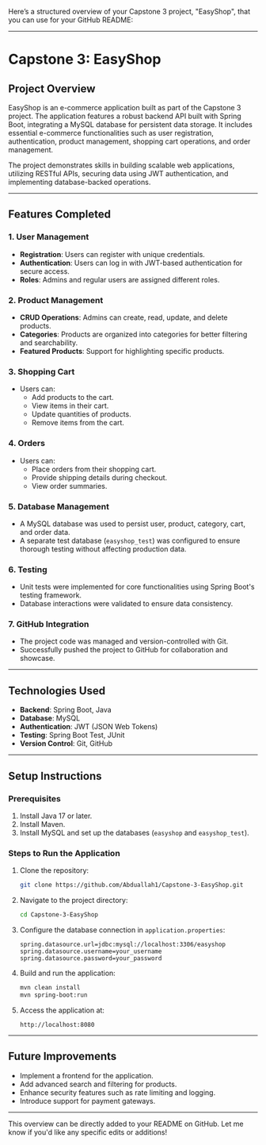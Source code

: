Here’s a structured overview of your Capstone 3 project, "EasyShop", that you can use for your GitHub README:

---

# Capstone 3: EasyShop

## **Project Overview**
EasyShop is an e-commerce application built as part of the Capstone 3 project. The application features a robust backend API built with Spring Boot, integrating a MySQL database for persistent data storage. It includes essential e-commerce functionalities such as user registration, authentication, product management, shopping cart operations, and order management.

The project demonstrates skills in building scalable web applications, utilizing RESTful APIs, securing data using JWT authentication, and implementing database-backed operations.

---

## **Features Completed**
### **1. User Management**
- **Registration**: Users can register with unique credentials.
- **Authentication**: Users can log in with JWT-based authentication for secure access.
- **Roles**: Admins and regular users are assigned different roles.

### **2. Product Management**
- **CRUD Operations**: Admins can create, read, update, and delete products.
- **Categories**: Products are organized into categories for better filtering and searchability.
- **Featured Products**: Support for highlighting specific products.

### **3. Shopping Cart**
- Users can:
  - Add products to the cart.
  - View items in their cart.
  - Update quantities of products.
  - Remove items from the cart.

### **4. Orders**
- Users can:
  - Place orders from their shopping cart.
  - Provide shipping details during checkout.
  - View order summaries.

### **5. Database Management**
- A MySQL database was used to persist user, product, category, cart, and order data.
- A separate test database (`easyshop_test`) was configured to ensure thorough testing without affecting production data.

### **6. Testing**
- Unit tests were implemented for core functionalities using Spring Boot's testing framework.
- Database interactions were validated to ensure data consistency.

### **7. GitHub Integration**
- The project code was managed and version-controlled with Git.
- Successfully pushed the project to GitHub for collaboration and showcase.

---

## **Technologies Used**
- **Backend**: Spring Boot, Java
- **Database**: MySQL
- **Authentication**: JWT (JSON Web Tokens)
- **Testing**: Spring Boot Test, JUnit
- **Version Control**: Git, GitHub

---

## **Setup Instructions**
### **Prerequisites**
1. Install Java 17 or later.
2. Install Maven.
3. Install MySQL and set up the databases (`easyshop` and `easyshop_test`).

### **Steps to Run the Application**
1. Clone the repository:
   ```bash
   git clone https://github.com/Abduallah1/Capstone-3-EasyShop.git
   ```
2. Navigate to the project directory:
   ```bash
   cd Capstone-3-EasyShop
   ```
3. Configure the database connection in `application.properties`:
   ```properties
   spring.datasource.url=jdbc:mysql://localhost:3306/easyshop
   spring.datasource.username=your_username
   spring.datasource.password=your_password
   ```
4. Build and run the application:
   ```bash
   mvn clean install
   mvn spring-boot:run
   ```
5. Access the application at:
   ```
   http://localhost:8080
   ```

---

## **Future Improvements**
- Implement a frontend for the application.
- Add advanced search and filtering for products.
- Enhance security features such as rate limiting and logging.
- Introduce support for payment gateways.

---

This overview can be directly added to your README on GitHub. Let me know if you'd like any specific edits or additions!
